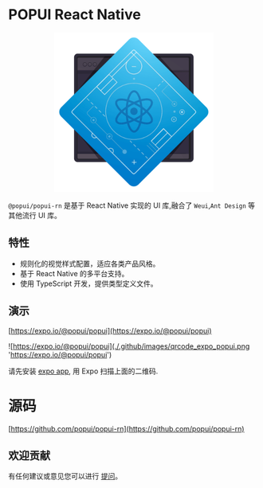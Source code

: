 # POPUI React Native

<p align="center">
  <a href="https://popui.github.io/popui-rn">
    <img width="320" src="./.github/images/logo.png">
  </a>
</p>

`@popui/popui-rn` 是基于 React Native 实现的 UI 库,融合了 `Weui`,`Ant Design` 等其他流行
UI 库。

## 特性

- 规则化的视觉样式配置，适应各类产品风格。
- 基于 React Native 的多平台支持。
- 使用 TypeScript 开发，提供类型定义文件。

## 演示

[https://expo.io/@popui/popui](https://expo.io/@popui/popui)

![https://expo.io/@popui/popui](./.github/images/qrcode_expo_popui.png 'https://expo.io/@popui/popui')

请先安装 [expo app](https://expo.io/tools), 用 Expo 扫描上面的二维码.

# 源码

[https://github.com/popui/popui-rn](https://github.com/popui/popui-rn)


## 欢迎贡献

有任何建议或意见您可以进行 [提问](https://github.com/popui/popui-rn/issues)。
